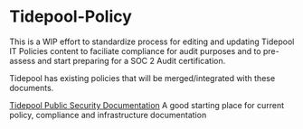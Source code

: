 # Tidepool-Policy

This is a WIP effort to standardize process for editing and updating Tidepool IT Policies content to faciliate compliance for audit purposes and to pre-assess and start preparing for a SOC 2 Audit certification.

Tidepool has existing policies that will be merged/integrated with these documents.

[Tidepool Public Security Documentation](https://tidepool.org/security) A good starting place for current policy, compliance and infrastructure documentation

